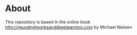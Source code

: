 # About
This repository is based in the online book http://neuralnetworksanddeeplearning.com by Michael Nielsen 
